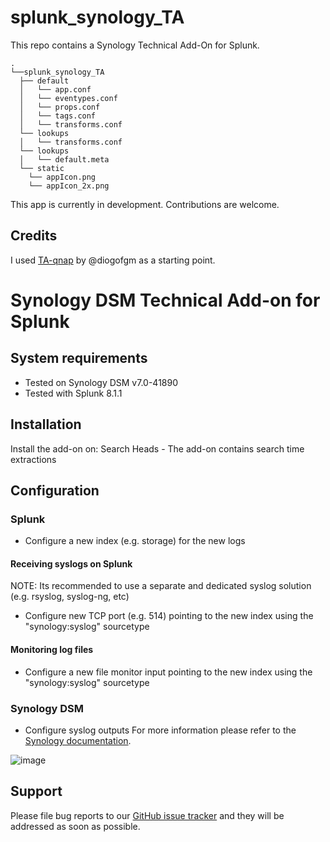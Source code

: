 # splunk_synology_TA
This repo contains a Synology Technical Add-On for Splunk.

```
.
└──splunk_synology_TA
  ├── default
  │   └── app.conf
  │   └── eventypes.conf
  │   └── props.conf
  │   └── tags.conf
  │   └── transforms.conf
  └── lookups
  │   └── transforms.conf
  └── lookups
  │   └── default.meta
  └── static
    └── appIcon.png
    └── appIcon_2x.png
```

This app is currently in development. Contributions are welcome.

## Credits
I used [TA-qnap](https://github.com/diogofgm/TA-qnap) by @diogofgm as a starting point.

# Synology DSM Technical Add-on for Splunk

## System requirements
- Tested on Synology DSM v7.0-41890
- Tested with Splunk 8.1.1

## Installation
Install the add-on on: 
Search Heads - The add-on contains search time extractions 

## Configuration
### Splunk
- Configure a new index (e.g. storage) for the new logs

#### Receiving syslogs on Splunk
NOTE: Its recommended to use a separate and dedicated syslog solution (e.g. rsyslog, syslog-ng, etc)
- Configure new TCP port (e.g. 514) pointing to the new index using the "synology:syslog" sourcetype

#### Monitoring log files
- Configure a new file monitor input pointing to the new index using the "synology:syslog" sourcetype

### Synology DSM
- Configure syslog outputs
For more information please refer to the [Synology documentation](https://kb.synology.com/en-global/DSM/help/LogCenter/logcenter_client?version=7).

![image](https://user-images.githubusercontent.com/22540060/133915040-7bb8b20f-cea8-4096-8784-b12ed310aaa1.png)

## Support
Please file bug reports to our [GitHub issue tracker](https://github.com/satiex/splunk_synology_TA/issues) and they will be addressed as soon as possible.
